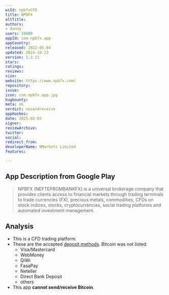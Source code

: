 ```yaml
---
wsId: npbfxCFD
title: NPBFX
altTitle: 
authors:
- danny
users: 10000
appId: com.npbfx.app
appCountry: 
released: 2022-05-04
updated: 2024-10-23
version: 1.3.11
stars: 
ratings: 
reviews: 
size: 
website: https://www.npbfx.com/
repository: 
issue: 
icon: com.npbfx.app.jpg
bugbounty: 
meta: ok
verdict: nosendreceive
appHashes: 
date: 2025-02-05
signer: 
reviewArchive: 
twitter: 
social: 
redirect_from: 
developerName: NMarkets Limited
features: 

---
```


## App Description from Google Play

> NPBFX (NEFTEPROMBANKFX) is a universal brokerage company that provides clients access to financial markets through trading terminals to trade currencies (FX), precious metals, commodities, CFDs on stock indices, stocks, cryptocurrencies, social trading platforms and automated investment management.

## Analysis

- This is a CFD trading platform.
- These are the accepted [deposit methods](https://www.npbfx.com/en/trading/deposit_withdrawal/). Bitcoin was not listed:
  - Visa/Mastercard
  - WebMoney
  - QiWi
  - FasaPay
  - Neteller
  - Direct Bank Deposit
  - others
- This app **cannot send/receive Bitcoin**.
